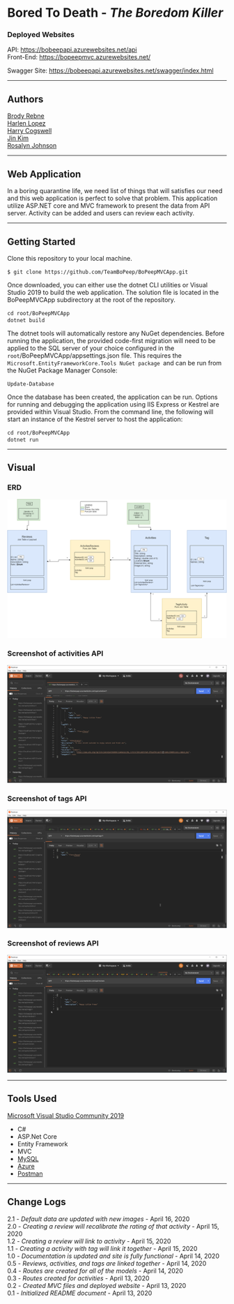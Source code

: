 # Bored To Death - *The Boredom Killer*

### Deployed Websites

API: https://bobeepapi.azurewebsites.net/api  
Front-End: https://bopeepmvc.azurewebsites.net/

Swagger Site: https://bobeepapi.azurewebsites.net/swagger/index.html

---

## Authors

[Brody Rebne](https://github.com/brody-rebne)  
[Harlen Lopez](https://github.com/harlenlopez)  
[Harry Cogswell](https://github.com/HCoggers)  
[Jin Kim](https://github.com/jinwoov)  
[Rosalyn Johnson](https://github.com/rosbobos)

---


## Web Application

In a boring quarantine life, we need list of things that will satisfies our need and this web application is perfect to solve that problem. This application utilize ASP.NET core and MVC framework to present the data from API server. Activity can be added and users can review each activity.

---

## Getting Started

Clone this repository to your local machine.

```
$ git clone https://github.com/TeamBoPeep/BoPeepMVCApp.git
```
Once downloaded, you can either use the dotnet CLI utilities or Visual Studio 2019 to build the web application. The solution file is located in the BoPeepMVCApp subdirectory at the root of the repository.
```
cd root/BoPeepMVCApp
dotnet build
```
The dotnet tools will automatically restore any NuGet dependencies. Before running the application, the provided code-first migration will need to be applied to the SQL server of your choice configured in the `root`/BoPeepMVCApp/appsettings.json file. This requires the `Microsoft.EntityFrameworkCore.Tools NuGet package `and can be run from the NuGet Package Manager Console:
```
Update-Database
```
Once the database has been created, the application can be run. Options for running and debugging the application using IIS Express or Kestrel are provided within Visual Studio. From the command line, the following will start an instance of the Kestrel server to host the application:
```
cd root/BoPeepMVCApp
dotnet run
```

---
## Visual

### ERD
![ERD](./assets/ERD-final.png)

### Screenshot of activities API
![Activities](./assets/actvity.png)

### Screenshot of tags API
![Tags](./assets/tags.png)


### Screenshot of reviews API
![Review](./assets/Review.png)


---

## Tools Used
[Microsoft Visual Studio Community 2019](https://visualstudio.microsoft.com/)

- C#
- ASP.Net Core
- Entity Framework
- MVC
- [MySQL](https://www.mysql.com)
- [Azure](https://portal.azure.com)
- [Postman](https://www.postman.com/)

---

## Change Logs
2.1 - *Default data are updated with new images* - April 16, 2020  
2.0 - *Creating a review will recalibrate the rating of that activity* - April 15, 2020  
1.2 - *Creating a review will link to activity* - April 15, 2020  
1.1 - *Creating a activity with tag will link it together* - April 15, 2020  
1.0 - *Documentation is updated and site is fully functional* - April 14, 2020  
0.5 - *Reviews, activities, and tags are linked together* - April 14, 2020  
0.4 - *Routes are created for all of the models* - April 14, 2020  
0.3 - *Routes created for activities* - April 13, 2020  
0.2 - *Created MVC files and deployed website* - April 13, 2020  
0.1 - *Initialized README document* - April 13, 2020  